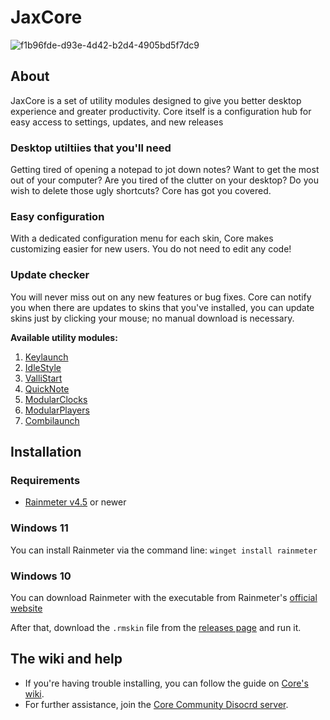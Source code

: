 # JaxCore
![f1b96fde-d93e-4d42-b2d4-4905bd5f7dc9](https://user-images.githubusercontent.com/80020581/144406208-38b04189-d291-4c8b-8a3f-4b43236b1ce5.png)

## About
JaxCore is a set of utility modules designed to give you better desktop experience and greater productivity. Core itself is a configuration hub for easy access to settings, updates, and new releases

### Desktop utiltiies that you'll need
Getting tired of opening a notepad to jot down notes? Want to get the most out of your computer? Are you tired of the clutter on your desktop? Do you wish to delete those ugly shortcuts? Core has got you covered.
### Easy configuration
With a dedicated configuration menu for each skin, Core makes customizing easier for new users. You do not need to edit any code!
### Update checker
You will never miss out on any new features or bug fixes. Core can notify you when there are updates to skins that you've installed, you can update skins just by clicking your mouse; no manual download is necessary.

**Available utility modules:**
1. [Keylaunch](https://github.com/Jax-Core/Keylaunch)
2. [IdleStyle](https://github.com/Jax-Core/IdleStyle)
3. [ValliStart](https://github.com/Jax-Core/ValliStart)
4. [QuickNote](https://github.com/Jax-Core/QuickNote)
5. [ModularClocks](https://github.com/Jax-Core/Modularclocks)
6. [ModularPlayers](https://github.com/Jax-Core/ModularPlayers)
7. [Combilaunch](https://github.com/Jax-Core/Combilaunch)

## Installation
### Requirements
- [Rainmeter v4.5](https://www.rainmeter.net/) or newer
### Windows 11
You can install Rainmeter via the command line:
```winget install rainmeter```
### Windows 10
You can download Rainmeter with the executable from Rainmeter's [official website](https://www.rainmeter.net/)

After that, download the `.rmskin` file from the [releases page](https://github.com/Jax-Core/JaxCore/releases) and run it.

## The wiki and help
- If you're having trouble installing, you can follow the guide on [Core's wiki](https://github.com/Jax-Core/JaxCore/wiki).
- For further assistance, join the [Core Community Disocrd server](https://discord.gg/JmgehPSDD6).
